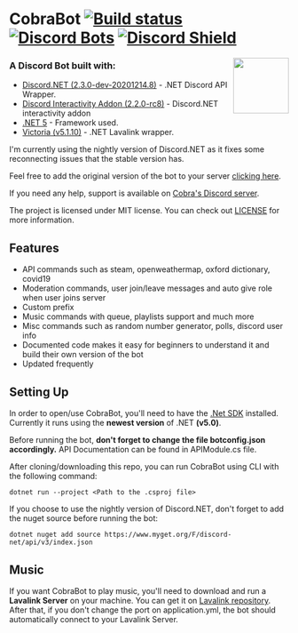 # CobraBot [![Build status](https://ci.appveyor.com/api/projects/status/so5g0icditw2ngl0/branch/master?svg=true)](https://ci.appveyor.com/project/Matcheryt/cobrabot)  [![Discord Bots](https://top.gg/api/widget/status/389534436099883008.svg)](https://top.gg/bot/389534436099883008) [![Discord Shield](https://discordapp.com/api/guilds/785982202169131008/widget.png?style=shield)](https://discord.gg/pbkdG7gYeu)


<img align="right" width="100" height="100" src="https://i.imgur.com/0fFn8H0.png">

### A Discord Bot built with: 
* [Discord.NET (2.3.0-dev-20201214.8)](https://github.com/RogueException/Discord.Net) - .NET Discord API Wrapper.
* [Discord Interactivity Addon (2.2.0-rc8)](https://github.com/Playwo/Discord.InteractivityAddon) - Discord.NET interactivity addon
* [.NET 5](https://docs.microsoft.com/en-us/dotnet/core/dotnet-five) - Framework used.
* [Victoria (v5.1.10)](https://github.com/Yucked/Victoria) - .NET Lavalink wrapper.

I'm currently using the nightly version of Discord.NET as it fixes some reconnecting issues that the stable version has.

Feel free to add the original version of the bot to your server [clicking here](https://discord.com/api/oauth2/authorize?client_id=389534436099883008&permissions=271805446&redirect_uri=https%3A%2F%2Fdiscordapp.com%2F&scope=bot).

If you need any help, support is available on [Cobra's Discord server](https://discord.gg/pbkdG7gYeu).

The project is licensed under MIT license. You can check out <a href="https://github.com/Matcheryt/CobraBot/blob/master/LICENSE">LICENSE</a> for more information.

## Features
* API commands such as steam, openweathermap, oxford dictionary, covid19
* Moderation commands, user join/leave messages and auto give role when user joins server
* Custom prefix
* Music commands with queue, playlists support and much more
* Misc commands such as random number generator, polls, discord user info
* Documented code makes it easy for beginners to understand it and build their own version of the bot
* Updated frequently

## Setting Up
In order to open/use CobraBot, you'll need to have the [.Net SDK](https://www.microsoft.com/net/download/windows) installed. Currently it runs using the **newest version** of .NET **(v5.0)**.

Before running the bot, **don't forget to change the file botconfig.json accordingly.**
API Documentation can be found in APIModule.cs file.


After cloning/downloading this repo, you can run CobraBot using CLI with the following command:
```
dotnet run --project <Path to the .csproj file>
```

If you choose to use the nightly version of Discord.NET, don't forget to add the nuget source before running the bot:
```
dotnet nuget add source https://www.myget.org/F/discord-net/api/v3/index.json
```

## Music
If you want CobraBot to play music, you'll need to download and run a **Lavalink Server** on your machine. You can get it on [Lavalink repository](https://github.com/Frederikam/Lavalink).
After that, if you don't change the port on application.yml, the bot should automatically connect to your Lavalink Server.
